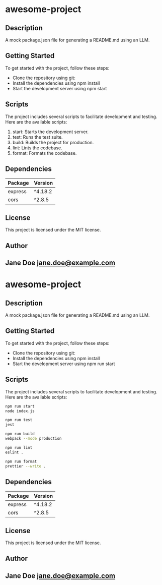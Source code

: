 # awesome-project
## Description
A mock package.json file for generating a README.md using an LLM.
## Getting Started
To get started with the project, follow these steps:
- Clone the repository using git:
- Install the dependencies using npm install
- Start the development server using npm start
## Scripts
The project includes several scripts to facilitate development and testing. Here are the available scripts:
1. start: Starts the development server.
2. test: Runs the test suite.
3. build: Builds the project for production.
4. lint: Lints the codebase.
5. format: Formats the codebase.
## Dependencies
| Package | Version |
| --- | --- |
| express | ^4.18.2 |
| cors | ^2.8.5 |

## License
This project is licensed under the MIT license.

## Author
Jane Doe <jane.doe@example.com>
---
# awesome-project
## Description
A mock package.json file for generating a README.md using an LLM.
## Getting Started
To get started with the project, follow these steps:
- Clone the repository using git:
- Install the dependencies using npm install
- Start the development server using npm run start
## Scripts
The project includes several scripts to facilitate development and testing. Here are the available scripts:

```bash
npm run start
node index.js

```

```bash
npm run test
jest

```

```bash
npm run build
webpack --mode production

```

```bash
npm run lint
eslint .

```

```bash
npm run format
prettier --write .

```

## Dependencies
| Package | Version |
| --- | --- |
| express | ^4.18.2 |
| cors | ^2.8.5 |

## License
This project is licensed under the MIT license.

## Author
Jane Doe <jane.doe@example.com>
---
